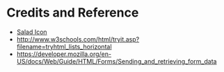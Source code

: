 # Credits and Reference

 + [Salad Icon](https://www.iconfinder.com/icons/399832/flowering_plant_food_spinach_vegetable_icon)
 + http://www.w3schools.com/html/tryit.asp?filename=tryhtml_lists_horizontal
 + https://developer.mozilla.org/en-US/docs/Web/Guide/HTML/Forms/Sending_and_retrieving_form_data

